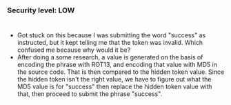 ### Security level: LOW
#
* Got stuck on this because I was submitting the word "success" as instructed,
  but it kept telling me that the token was invalid. Which confused me because why would it be?
* After doing a some research, a value is generated on the basis of encoding the phrase with ROT13, and
  encoding that value with MD5 in the source code. That is then compared to the hidden token value.
  Since the hidden token isn't the right value, we have to figure out what the MD5 value is for "success" then replace the hidden
  token value with that, then proceed to submit the phrase "success".
